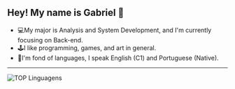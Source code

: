## Hey! My name is Gabriel 👋
- 💻My major is Analysis and System Development, and I'm currently focusing on Back-end.
- 🕹️I like programming, games, and art in general.
- 📖I'm fond of languages, I speak English (C1) and Portuguese (Native).
---


![TOP Linguagens](https://github-readme-stats.vercel.app/api/top-langs/?username=gabrielvettorazzi&layout=compact&theme=dracula)

</div><br/>
</div>
  
